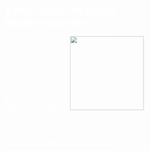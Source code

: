 <div style="display: flex; align-items: center; justify-content: space-between; width: 100%; padding: 20px;">
 

  <div style="width: 75%; color: white;">
    <h1>👾 Hey there, I’m Dhruv (@dhruvgcoder)</h1>
    <img align="right" src="https://i.giphy.com/13HBDT4QSTpveU.webp" alt="Programmation" width="200" />

  <p>⚡ Crafting innovative projects | Exploring JavaScript mysteries | Creating cool stuff with Python</p>
    <p>✔️ Web Development | DevOps | DSA</p>
    <p>💬 Always excited to team up on exciting coding challenges and open-source projects!</p>
    <p>📬 Reach Me: dhruvgcoder@gmail.com</p>
    <p>✨ Let’s Build Something Amazing Together! ✨</p>
  </div>

 

